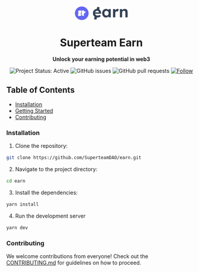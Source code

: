 <div align="center">
  <img src="/public/assets/logo/newlogo.png" width="140px" height="auto" style="margin-top: 20px;" />
  <h1>Superteam Earn</h1>
  <p>
    <strong>Unlock your earning potential in web3</strong>
  </p>
  
  ![Project Status: Active](https://www.repostatus.org/badges/latest/active.svg)
  ![GitHub issues](https://img.shields.io/github/issues-raw/SuperteamDAO/earn)
  ![GitHub pull requests](https://img.shields.io/github/issues-pr/SuperteamDAO/earn)
  [![Follow](https://img.shields.io/twitter/follow/superteamearn.svg?style=social)](https://twitter.com/superteamearn)
</div>

## Table of Contents

- [Installation](#installation)
- [Getting Started](#getting-started)
- [Contributing](#contributing)

### Installation

1. Clone the repository:
```bash
git clone https://github.com/SuperteamDAO/earn.git
```

2. Navigate to the project directory:
```bash
cd earn
```

3. Install the dependencies: 
```bash
yarn install
```

4. Run the development server
```bash
yarn dev
```

### Contributing
We welcome contributions from everyone! Check out the [CONTRIBUTING.md](CONTRIBUTING.md) for guidelines on how to proceed.
